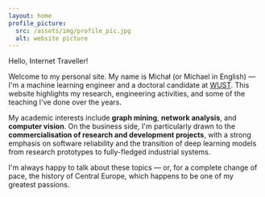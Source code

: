 ```yaml
---
layout: home
profile_picture:
  src: /assets/img/profile_pic.jpg
  alt: website picture
---
```


<p>
  Hello, Internet Traveller!
</p>

Welcome to my personal site. My name is Michał (or Michael in English) — I'm a machine learning
engineer and a doctoral candidate at [WUST](https://pwr.edu.pl/en/). This website highlights my
research, engineering activities, and some of the teaching I've done over the years.

My academic interests include __graph mining__, __network analysis__, and __computer vision__. On
the business side, I'm particularly drawn to the __commercialisation of research and development
projects__, with a strong emphasis on software reliability and the transition of deep learning
models from research prototypes to fully-fledged industrial systems.

I'm always happy to talk about these topics — or, for a complete change of pace, the history of
Central Europe, which happens to be one of my greatest passions.

